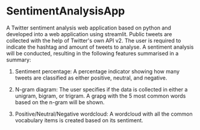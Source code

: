 # SentimentAnalysisApp
A Twitter sentiment analysis web application based on python and developed into a web application using streamlit. Public tweets are collected with the help of Twitter's own API v2. The user is required to indicate the hashtag and amount of tweets to analyse. A sentiment analysis will be conducted, resulting in the following features summarised in a summary:

1. Sentiment percentage: A percentage indicator showing how many tweets are classified as either positive, neutral, and negative.

2. N-gram diagram: The user specifies if the data is collected in either a unigram, bigram, or trigram. A grapg with the 5 most common words based on the n-gram will be shown.

3. Positive/Neutral/Negative wordcloud: A wordcloud with all the common vocabulary items is created based on its sentiment.
